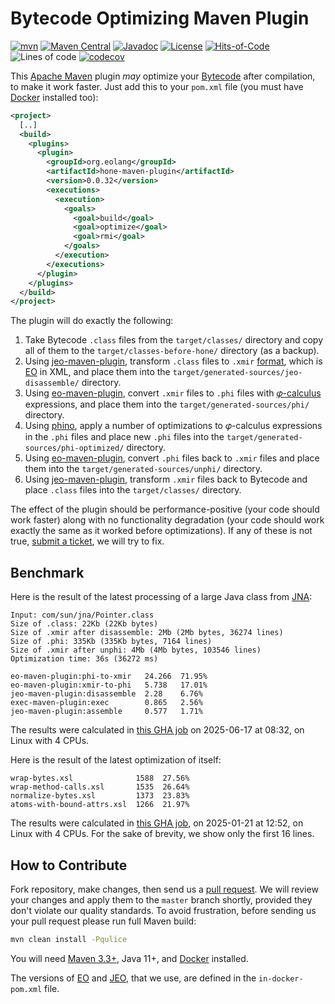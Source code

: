 # Bytecode Optimizing Maven Plugin

[![mvn](https://github.com/objectionary/hone-maven-plugin/actions/workflows/mvn.yml/badge.svg)](https://github.com/objectionary/hone-maven-plugin/actions/workflows/mvn.yml)
[![Maven Central](https://img.shields.io/maven-central/v/org.eolang/hone-maven-plugin.svg)](https://maven-badges.herokuapp.com/maven-central/org.eolang/hone-maven-plugin)
[![Javadoc](https://www.javadoc.io/badge/org.eolang/hone-maven-plugin.svg)](https://www.javadoc.io/doc/org.eolang/hone-maven-plugin)
[![License](https://img.shields.io/badge/license-MIT-green.svg)](LICENSE.txt)
[![Hits-of-Code](https://hitsofcode.com/github/objectionary/hone-maven-plugin?branch=master&label=Hits-of-Code)](https://hitsofcode.com/github/objectionary/hone-maven-plugin/view?branch=master&label=Hits-of-Code)
![Lines of code](https://sloc.xyz/github/objectionary/hone-maven-plugin)
[![codecov](https://codecov.io/gh/objectionary/hone-maven-plugin/branch/master/graph/badge.svg)](https://codecov.io/gh/objectionary/hone-maven-plugin)

This [Apache Maven](https://maven.apache.org/) plugin _may_ optimize
your [Bytecode][bytecode]
after compilation, to make it work faster.
Just add this to your `pom.xml` file
(you must have [Docker](https://docs.docker.com/engine/install/) installed too):

```xml
<project>
  [..]
  <build>
    <plugins>
      <plugin>
        <groupId>org.eolang</groupId>
        <artifactId>hone-maven-plugin</artifactId>
        <version>0.0.32</version>
        <executions>
          <execution>
            <goals>
              <goal>build</goal>
              <goal>optimize</goal>
              <goal>rmi</goal>
            </goals>
          </execution>
        </executions>
      </plugin>
    </plugins>
  </build>
</project>
```

The plugin will do exactly the following:

1. Take Bytecode `.class` files from the `target/classes/` directory and copy
all of them to the `target/classes-before-hone/` directory (as a backup).
1. Using [jeo-maven-plugin](https://github.com/objectionary/jeo-maven-plugin),
transform `.class` files to
`.xmir` [format](https://news.eolang.org/2022-11-25-xmir-guide.html),
which is [EO](https://www.eolang.org) in XML, and place them into
the `target/generated-sources/jeo-disassemble/` directory.
1. Using [eo-maven-plugin](https://github.com/objectionary/eo/eo-maven-plugin),
convert `.xmir` files to `.phi` files
with [𝜑-calculus](https://arxiv.org/abs/2111.13384) expressions,
and place them into the `target/generated-sources/phi/` directory.
1. Using [phino](https://github.com/objectionary/phino),
apply a number of optimizations to 𝜑-calculus expressions in the `.phi` files
and place new `.phi` files into
the `target/generated-sources/phi-optimized/` directory.
1. Using [eo-maven-plugin](https://github.com/objectionary/eo/eo-maven-plugin),
convert `.phi` files back to `.xmir` files and
place them into the `target/generated-sources/unphi/` directory.
1. Using [jeo-maven-plugin](https://github.com/objectionary/jeo-maven-plugin),
transform `.xmir` files back to Bytecode and place `.class` files into
the `target/classes/` directory.

The effect of the plugin should be performance-positive (your code should
work faster) along with no functionality degradation (your code should work
exactly the same as it worked before optimizations). If any of these
is not true,
[submit a ticket](https://github.com/objectionary/hone-maven-plugin/issues),
we will try to fix.

## Benchmark

Here is the result of the latest processing of a large Java class
from [JNA](https://github.com/java-native-access/jna):

<!-- benchmark_begin -->
```text
Input: com/sun/jna/Pointer.class
Size of .class: 22Kb (22Kb bytes)
Size of .xmir after disassemble: 2Mb (2Mb bytes, 36274 lines)
Size of .phi: 335Kb (335Kb bytes, 7164 lines)
Size of .xmir after unphi: 4Mb (4Mb bytes, 103546 lines)
Optimization time: 36s (36272 ms)

eo-maven-plugin:phi-to-xmir   24.266  71.95%
eo-maven-plugin:xmir-to-phi   5.738   17.01%
jeo-maven-plugin:disassemble  2.28    6.76%
exec-maven-plugin:exec        0.865   2.56%
jeo-maven-plugin:assemble     0.577   1.71%
```

The results were calculated in [this GHA job][benchmark-gha]
on 2025-06-17 at 08:32,
on Linux with 4 CPUs.
<!-- benchmark_end -->

Here is the result of the latest optimization of itself:

<!-- self_benchmark_begin -->
```text
wrap-bytes.xsl              1588  27.56%
wrap-method-calls.xsl       1535  26.64%
normalize-bytes.xsl         1373  23.83%
atoms-with-bound-attrs.xsl  1266  21.97%
```

The results were calculated in [this GHA job][self-benchmark-gha],
on 2025-01-21 at 12:52,
on Linux with 4 CPUs.
For the sake of brevity, we show only the first 16 lines.
<!-- self_benchmark_end -->

## How to Contribute

Fork repository, make changes, then send us
a [pull request][guidelines].
We will review your changes and apply them to the `master` branch shortly,
provided they don't violate our quality standards. To avoid frustration,
before sending us your pull request please run full Maven build:

```bash
mvn clean install -Pqulice
```

You will need [Maven 3.3+](https://maven.apache.org), Java 11+,
and [Docker](https://docs.docker.com/engine/install/) installed.

The versions of [EO] and
[JEO](https://github.com/objectionary/jeo-maven-plugin),
that we use, are defined in the `in-docker-pom.xml` file.

[EO]: https://github.com/objectionary/eo
[benchmark-gha]: https://github.com/objectionary/hone-maven-plugin/actions/runs/15702055002
[bytecode]: https://en.wikipedia.org/wiki/Java_bytecode
[guidelines]: https://www.yegor256.com/2014/04/15/github-guidelines.html
[self-benchmark-gha]: https://github.com/objectionary/hone-maven-plugin/actions/runs/12887187268
